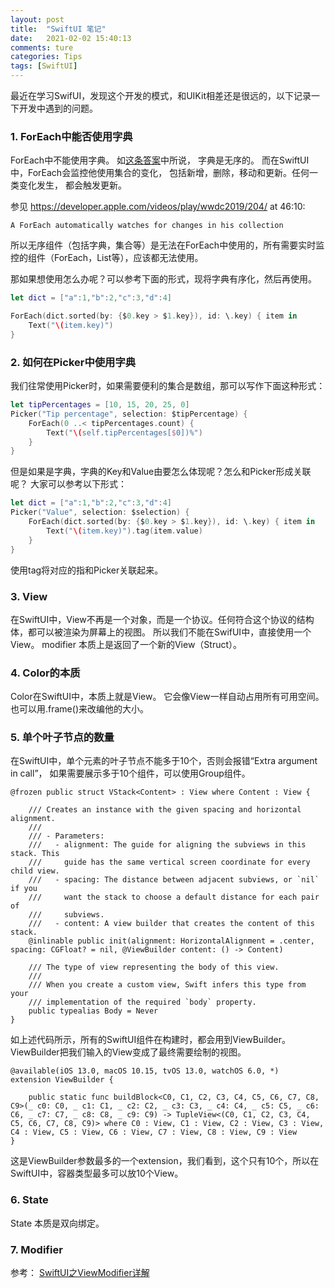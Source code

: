 ```yaml
---
layout: post  
title:  "SwiftUI 笔记"  
date:   2021-02-02 15:40:13
comments: ture
categories: Tips  
tags: [SwiftUI]  
---
```


最近在学习SwifUI，发现这个开发的模式，和UIKit相差还是很远的，以下记录一下开发中遇到的问题。


### 1. ForEach中能否使用字典
ForEach中不能使用字典。 如[这条答案](https://stackoverflow.com/a/56675704/2575321)中所说， 字典是无序的。 而在SwiftUI 中，ForEach会监控他使用集合的变化， 包括新增，删除，移动和更新。任何一类变化发生， 都会触发更新。

参见 https://developer.apple.com/videos/play/wwdc2019/204/ at 46:10:

```
A ForEach automatically watches for changes in his collection
```



所以无序组件（包括字典，集合等）是无法在ForEach中使用的，所有需要实时监控的组件（ForEach，List等），应该都无法使用。

那如果想使用怎么办呢？可以参考下面的形式，现将字典有序化，然后再使用。

```swift
let dict = ["a":1,"b":2,"c":3,"d":4]

ForEach(dict.sorted(by: {$0.key > $1.key}), id: \.key) { item in
	Text("\(item.key)")
}
```

### 2. 如何在Picker中使用字典

我们往常使用Picker时，如果需要便利的集合是数组，那可以写作下面这种形式：

```swift
let tipPercentages = [10, 15, 20, 25, 0]
Picker("Tip percentage", selection: $tipPercentage) {
	ForEach(0 ..< tipPercentages.count) {
		Text("\(self.tipPercentages[$0])%")
	}
}
```

但是如果是字典，字典的Key和Value由要怎么体现呢？怎么和Picker形成关联呢？ 大家可以参考以下形式：

```swift
let dict = ["a":1,"b":2,"c":3,"d":4]
Picker("Value", selection: $selection) {
	ForEach(dict.sorted(by: {$0.key > $1.key}), id: \.key) { item in
		Text("\(item.key)").tag(item.value)
	}
}
```

使用tag将对应的指和Picker关联起来。

### 3. View
在SwiftUI中，View不再是一个对象，而是一个协议。任何符合这个协议的结构体，都可以被渲染为屏幕上的视图。 所以我们不能在SwifUI中，直接使用一个View。
modifier 本质上是返回了一个新的View（Struct）。

### 4. Color的本质
Color在SwiftUI中，本质上就是View。 它会像View一样自动占用所有可用空间。也可以用.frame()来改编他的大小。

### 5.  单个叶子节点的数量
在SwiftUI中，单个元素的叶子节点不能多于10个，否则会报错“Extra argument in call”， 如果需要展示多于10个组件，可以使用Group组件。

```
@frozen public struct VStack<Content> : View where Content : View {

    /// Creates an instance with the given spacing and horizontal alignment.
    ///
    /// - Parameters:
    ///   - alignment: The guide for aligning the subviews in this stack. This
    ///     guide has the same vertical screen coordinate for every child view.
    ///   - spacing: The distance between adjacent subviews, or `nil` if you
    ///     want the stack to choose a default distance for each pair of
    ///     subviews.
    ///   - content: A view builder that creates the content of this stack.
    @inlinable public init(alignment: HorizontalAlignment = .center, spacing: CGFloat? = nil, @ViewBuilder content: () -> Content)

    /// The type of view representing the body of this view.
    ///
    /// When you create a custom view, Swift infers this type from your
    /// implementation of the required `body` property.
    public typealias Body = Never
}
```

如上述代码所示，所有的SwiftUI组件在构建时，都会用到ViewBuilder。 ViewBuilder把我们输入的View变成了最终需要绘制的视图。

```
@available(iOS 13.0, macOS 10.15, tvOS 13.0, watchOS 6.0, *)
extension ViewBuilder {

    public static func buildBlock<C0, C1, C2, C3, C4, C5, C6, C7, C8, C9>(_ c0: C0, _ c1: C1, _ c2: C2, _ c3: C3, _ c4: C4, _ c5: C5, _ c6: C6, _ c7: C7, _ c8: C8, _ c9: C9) -> TupleView<(C0, C1, C2, C3, C4, C5, C6, C7, C8, C9)> where C0 : View, C1 : View, C2 : View, C3 : View, C4 : View, C5 : View, C6 : View, C7 : View, C8 : View, C9 : View
}
```
这是ViewBuilder参数最多的一个extension，我们看到，这个只有10个，所以在SwiftUI中，容器类型最多可以放10个View。

### 6. State
State 本质是双向绑定。

### 7. Modifier


参考： 
[SwiftUI之ViewModifier详解](https://zhuanlan.zhihu.com/p/148780922)